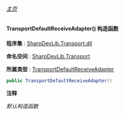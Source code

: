 ###### [主页](./Index.md "主页")

#### TransportDefaultReceiveAdapter() 构造函数

**程序集** : [SharpDevLib.Transport.dll](./SharpDevLib.Transport.assembly.md "SharpDevLib.Transport.dll")

**命名空间** : [SharpDevLib.Transport](./SharpDevLib.Transport.namespace.md "SharpDevLib.Transport")

**所属类型** : [TransportDefaultReceiveAdapter](./SharpDevLib.Transport.TransportDefaultReceiveAdapter.md "TransportDefaultReceiveAdapter")

``` csharp
public TransportDefaultReceiveAdapter()
```
**注释**

*默认构造函数*


